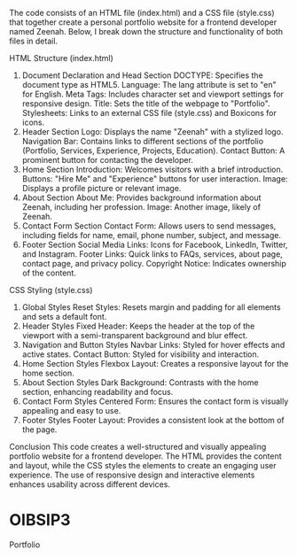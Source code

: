 The code consists of an HTML file (index.html) and a CSS file (style.css) that together create a personal portfolio website for a frontend developer named Zeenah. Below, I break down the structure and functionality of both files in detail.

HTML Structure (index.html)
1. Document Declaration and Head Section
   DOCTYPE: Specifies the document type as HTML5.
   Language: The lang attribute is set to "en" for English.
   Meta Tags: Includes character set and viewport settings for responsive design.
   Title: Sets the title of the webpage to "Portfolio".
   Stylesheets: Links to an external CSS file (style.css) and Boxicons for icons.
2. Header Section
   Logo: Displays the name "Zeenah" with a stylized logo.
   Navigation Bar: Contains links to different sections of the portfolio (Portfolio, Services, Experience, Projects, Education).
   Contact Button: A prominent button for contacting the developer.
3. Home Section
   Introduction: Welcomes visitors with a brief introduction.
   Buttons: "Hire Me" and "Experience" buttons for user interaction.
   Image: Displays a profile picture or relevant image.
4. About Section
   About Me: Provides background information about Zeenah, including her profession.
   Image: Another image, likely of Zeenah.
5. Contact Form Section
   Contact Form: Allows users to send messages, including fields for name, email, phone number, subject, and message.
6. Footer Section
   Social Media Links: Icons for Facebook, LinkedIn, Twitter, and Instagram.
   Footer Links: Quick links to FAQs, services, about page, contact page, and privacy policy.
   Copyright Notice: Indicates ownership of the content.
   
CSS Styling (style.css)

1. Global Styles
   Reset Styles: Resets margin and padding for all elements and sets a default font.
2. Header Styles
   Fixed Header: Keeps the header at the top of the viewport with a semi-transparent background and blur effect.
3. Navigation and Button Styles
   Navbar Links: Styled for hover effects and active states.
   Contact Button: Styled for visibility and interaction.
4. Home Section Styles
   Flexbox Layout: Creates a responsive layout for the home section.
5. About Section Styles
   Dark Background: Contrasts with the home section, enhancing readability and focus.
6. Contact Form Styles
   Centered Form: Ensures the contact form is visually appealing and easy to use.
7. Footer Styles
   Footer Layout: Provides a consistent look at the bottom of the page.
   
Conclusion
 This code creates a well-structured and visually appealing portfolio website for a frontend developer. The HTML provides the content and layout, while the CSS styles the 
 elements to create an engaging user experience. The use of responsive design and interactive elements enhances usability across different devices.






# OIBSIP3
Portfolio

